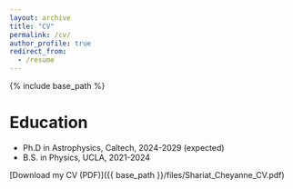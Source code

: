 ```yaml
---
layout: archive
title: "CV"
permalink: /cv/
author_profile: true
redirect_from:
  - /resume
---
```


{% include base_path %}

Education
======
* Ph.D in Astrophysics, Caltech, 2024-2029 (expected)
* B.S. in Physics, UCLA, 2021-2024

[Download my CV (PDF)]({{ base_path }}/files/Shariat_Cheyanne_CV.pdf)

